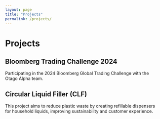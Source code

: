 ```yaml
---
layout: page
title: "Projects"
permalink: /projects/
---
```


# Projects

## Bloomberg Trading Challenge 2024
Participating in the 2024 Bloomberg Global Trading Challenge with the Otago Alpha team.

## Circular Liquid Filler (CLF)
This project aims to reduce plastic waste by creating refillable dispensers for household liquids, improving sustainability and customer experience.
